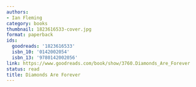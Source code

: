 ```yaml
---
authors:
- Ian Fleming
category: books
thumbnail: 1823616533-cover.jpg
format: paperback
ids:
  goodreads: '1823616533'
  isbn_10: '0142002054'
  isbn_13: '9780142002056'
link: https://www.goodreads.com/book/show/3760.Diamonds_Are_Forever
status: read
title: Diamonds Are Forever
---
```

